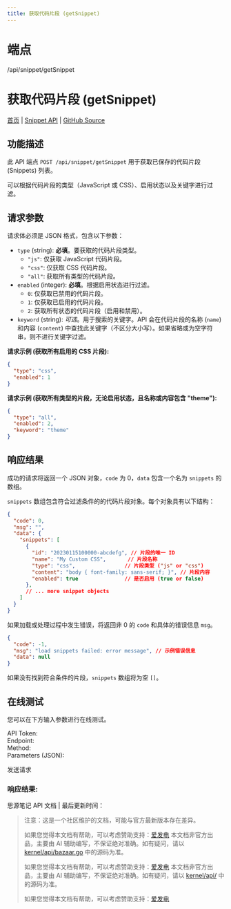 ```yaml
---
title: 获取代码片段 (getSnippet)
---
```

# 端点

/api/snippet/getSnippet

# 获取代码片段 (getSnippet)

[首页](../index.html) | [Snippet API](index.html) | [GitHub Source](https://github.com/siyuan-note/siyuan/blob/master/kernel/api/snippet.go#L26)

## 功能描述

此 API 端点 `POST /api/snippet/getSnippet` 用于获取已保存的代码片段 (Snippets) 列表。

可以根据代码片段的类型（JavaScript 或 CSS）、启用状态以及关键字进行过滤。

## 请求参数

请求体必须是 JSON 格式，包含以下参数：

-   `type` (string): **必填**。要获取的代码片段类型。
    -   `"js"`: 仅获取 JavaScript 代码片段。
    -   `"css"`: 仅获取 CSS 代码片段。
    -   `"all"`: 获取所有类型的代码片段。
-   `enabled` (integer): **必填**。根据启用状态进行过滤。
    -   `0`: 仅获取已禁用的代码片段。
    -   `1`: 仅获取已启用的代码片段。
    -   `2`: 获取所有状态的代码片段（启用和禁用）。
-   `keyword` (string): _可选_。用于搜索的关键字。API 会在代码片段的名称 (`name`) 和内容 (`content`) 中查找此关键字（不区分大小写）。如果省略或为空字符串，则不进行关键字过滤。

**请求示例 (获取所有启用的 CSS 片段):**

```json
{
  "type": "css",
  "enabled": 1
}
```

**请求示例 (获取所有类型的片段，无论启用状态，且名称或内容包含 "theme"):**

```json
{
  "type": "all",
  "enabled": 2,
  "keyword": "theme"
}
```

## 响应结果

成功的请求将返回一个 JSON 对象，`code` 为 0，`data` 包含一个名为 `snippets` 的数组。

`snippets` 数组包含符合过滤条件的的代码片段对象。每个对象具有以下结构：

```json
{
  "code": 0,
  "msg": "",
  "data": {
    "snippets": [
      {
        "id": "20230115100000-abcdefg", // 片段的唯一 ID
        "name": "My Custom CSS",       // 片段名称
        "type": "css",                // 片段类型 ("js" or "css")
        "content": "body { font-family: sans-serif; }", // 片段内容
        "enabled": true               // 是否启用 (true or false)
      },
      // ... more snippet objects
    ]
  }
}
```

如果加载或处理过程中发生错误，将返回非 0 的 `code` 和具体的错误信息 `msg`。

```json
{
  "code": -1,
  "msg": "load snippets failed: error message", // 示例错误信息
  "data": null
}
```

如果没有找到符合条件的片段，`snippets` 数组将为空 `[]`。

## 在线测试

您可以在下方输入参数进行在线测试。

API Token:   
Endpoint:   
Method:   
Parameters (JSON):  
  
发送请求

### 响应结果:

思源笔记 API 文档 | 最后更新时间：

> 注意：这是一个社区维护的文档，可能与官方最新版本存在差异。
> 
> 如果您觉得本文档有帮助，可以考虑赞助支持：[爱发电](https://afdian.com/a/leolee9086?tab=feed)
> 本文档非官方出品，主要由 AI 辅助编写，不保证绝对准确。如有疑问，请以 [kernel/api/bazaar.go](https://github.com/siyuan-note/siyuan/blob/master/kernel/api/bazaar.go) 中的源码为准。
> 
> 如果您觉得本文档有帮助，可以考虑赞助支持：[爱发电](https://afdian.com/a/leolee9086?tab=feed)
> 本文档非官方出品，主要由 AI 辅助编写，不保证绝对准确。如有疑问，请以 [kernel/api/](https://github.com/siyuan-note/siyuan/blob/master/kernel/api/) 中的源码为准。
> 
> 如果您觉得本文档有帮助，可以考虑赞助支持：[爱发电](https://afdian.com/a/leolee9086?tab=feed)
